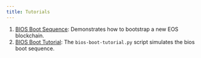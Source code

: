 ```yaml
---
title: Tutorials
---
```


1. [BIOS Boot Sequence](10_bios-boot-sequence.md): Demonstrates how to bootstrap a new EOS blockchain.
2. [BIOS Boot Tutorial](bios-boot-tutorial.md): The `bios-boot-tutorial.py` script simulates the bios boot sequence.
